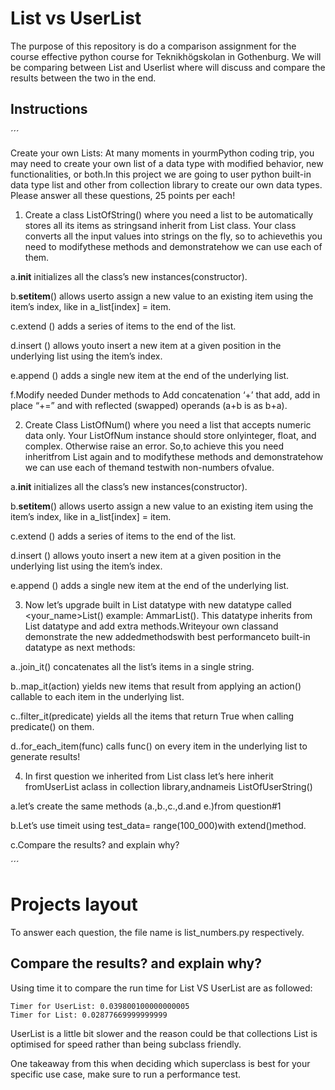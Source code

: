 # List vs UserList

The purpose of this repository is do a comparison assignment for the course effective python course for Teknikhögskolan in Gothenburg. We will be comparing between List and Userlist where will discuss and compare the results between the two in the end. 

## Instructions

´´´

Create your own Lists: At many moments in yourmPython coding trip, you may need to create your own list of a data type with modified behavior, new functionalities, or both.In this project we are going to user python built-in data type list and other from collection library to create our own data types. Please answer all these questions, 25 points per each! 

1. Create a class ListOfString() where you need a list to be automatically stores all its items as stringsand inherit from List class. Your class converts all the input values into strings on the fly, so to achievethis you need to modifythese methods and demonstratehow we can use each of them. 

a.__init__ initializes all the class’s new instances(constructor).

b.__setitem__() allows userto assign a new value to an existing item using the item’s index, like in a_list[index] = item.

c.extend () adds a series of items to the end of the list.

d.insert () allows youto insert a new item at a given position in the underlying list using the item’s index.

e.append () adds a single new item at the end of the underlying list.

f.Modify needed Dunder methods to Add concatenation ‘+’ that add, add in place “+=” and with reflected (swapped) operands (a+b is as b+a).

2. Create Class ListOfNum()  where you need a list that accepts numeric data only. Your ListOfNum instance should store onlyinteger, float, and complex. Otherwise raise an error. So,to achieve this you need inheritfrom List again and to modifythese methods and demonstratehow we can use each of themand testwith non-numbers ofvalue.

a.__init__ initializes all the class’s new instances(constructor).

b.__setitem__() allows userto assign a new value to an existing item using the item’s index, like in a_list[index] = item.

c.extend () adds a series of items to the end of the list.

d.insert () allows youto insert a new item at a given position in the underlying list using the item’s index.

e.append () adds a single new item at the end of the underlying list.

3. Now let’s upgrade built in List datatype with new datatype called <your_name>List() example:  AmmarList(). This datatype inherits from List datatype and add extra methods.Writeyour own classand demonstrate the new addedmethodswith best performanceto built-in datatype as next methods:

a..join_it() concatenates all the list’s items in a single string.

b..map_it(action) yields new items that result from applying an action() callable to each item in the underlying list.

c..filter_it(predicate) yields all the items that return True when calling predicate() on them.

d..for_each_item(func) calls func() on every item in the underlying list to generate results!

4. In first question we inherited from List class let’s here inherit fromUserList aclass in collection library,andnameis ListOfUserString()

a.let’s create the same methods (a.,b.,c.,d.and e.)from question#1

b.Let’s use timeit using test_data= range(100_000)with extend()method.

c.Compare the results? and explain why?

´´´

# Projects layout

To answer each question, the file name is list_numbers.py respectively. 

## Compare the results? and explain why?

Using time it to compare the run time for List VS UserList are as followed: 

```
Timer for UserList: 0.039800100000000005
Timer for List: 0.02877669999999999
```

UserList is a little bit slower and the reason could be
that collections List is optimised for speed rather than being subclass friendly.

One takeaway from this when deciding which superclass is best for your specific use case, make sure to run a performance test.
